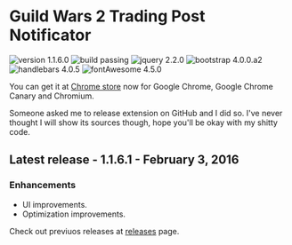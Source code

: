 # Guild Wars 2 Trading Post Notificator
![version 1.1.6.0](https://img.shields.io/badge/version-1.1.6.0-green.svg) ![build passing](https://img.shields.io/badge/build-passing-brightgreen.svg) ![jquery 2.2.0](https://img.shields.io/badge/jquery-2.2.0-blue.svg) ![bootstrap 4.0.0.a2](https://img.shields.io/badge/bootstrap-4.0.0%20alpha%202-blue.svg) ![handlebars 4.0.5](https://img.shields.io/badge/handlebars-4.0.5-blue.svg) ![fontAwesome 4.5.0](https://img.shields.io/badge/font%20awesome-4.5.0-blue.svg)

You can get it at [Chrome store](https://chrome.google.com/webstore/detail/fmfminppfcknlpekeffahpnpfahmhojk) now for Google Chrome, Google Chrome Canary and Chromium.

Someone asked me to release extension on GitHub and I did so. I've never thought I will show its sources though, hope you'll be okay with my shitty code.

## Latest release - 1.1.6.1 - February 3, 2016
### Enhancements
* UI improvements.
* Optimization improvements.

Check out previuos releases at [releases](https://github.com/terron-kun/tp-notificator/releases) page.
